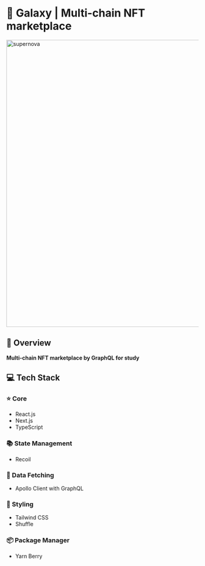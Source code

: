 # 💫 Galaxy | Multi-chain NFT marketplace
<img width="750" alt="supernova" src="https://user-images.githubusercontent.com/107841492/225585771-22b653c0-bd34-43e7-a4ff-e2bf2bdf69dc.png">


## 🔭 Overview
**Multi-chain NFT marketplace by GraphQL for study**


## 💻 Tech Stack
### ⭐️ Core
- React.js
- Next.js
- TypeScript

### 📚 State Management
- Recoil

### 🚀 Data Fetching
- Apollo Client with GraphQL

### 🎨 Styling
- Tailwind CSS
- Shuffle

### 📦 Package Manager
- Yarn Berry
